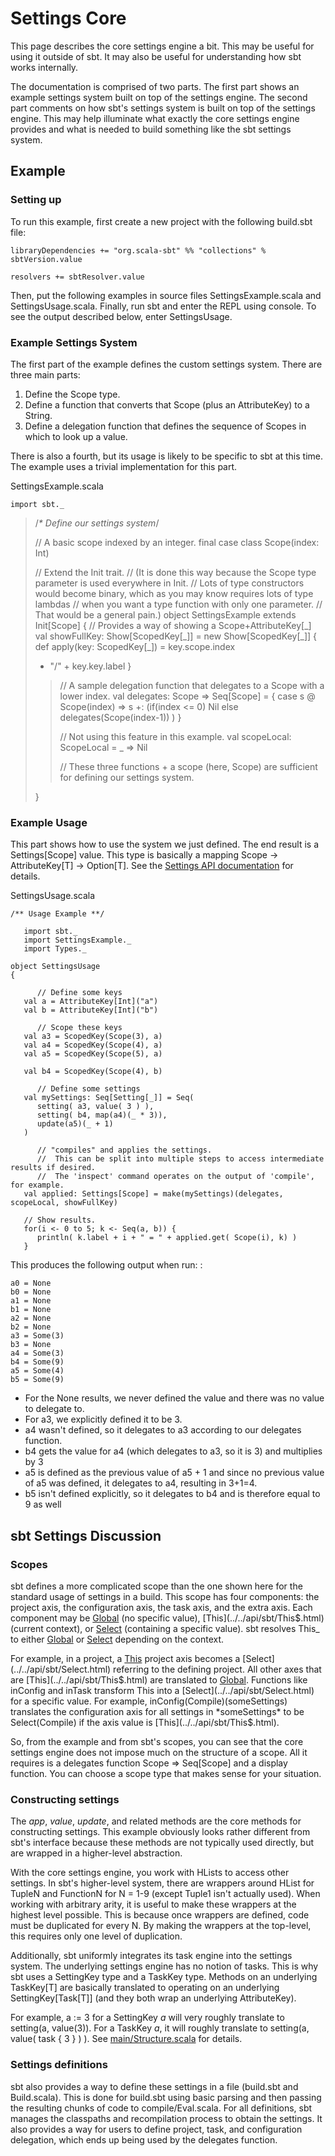 Settings Core
=============

This page describes the core settings engine a bit. This may be useful
for using it outside of sbt. It may also be useful for understanding how
sbt works internally.

The documentation is comprised of two parts. The first part shows an
example settings system built on top of the settings engine. The second
part comments on how sbt's settings system is built on top of the
settings engine. This may help illuminate what exactly the core settings
engine provides and what is needed to build something like the sbt
settings system.

Example
-------

### Setting up

To run this example, first create a new project with the following
build.sbt file:

    libraryDependencies += "org.scala-sbt" %% "collections" % sbtVersion.value

    resolvers += sbtResolver.value

Then, put the following examples in source files SettingsExample.scala
and SettingsUsage.scala. Finally, run sbt and enter the REPL using
console. To see the output described below, enter SettingsUsage.

### Example Settings System

The first part of the example defines the custom settings system. There
are three main parts:

1.  Define the Scope type.
2.  Define a function that converts that Scope (plus an AttributeKey) to
    a String.
3.  Define a delegation function that defines the sequence of Scopes in
    which to look up a value.

There is also a fourth, but its usage is likely to be specific to sbt at
this time. The example uses a trivial implementation for this part.

SettingsExample.scala

    import sbt._

> /*\* Define our settings system*/
>
> // A basic scope indexed by an integer. final case class Scope(index:
> Int)
>
> // Extend the Init trait. // (It is done this way because the Scope
> type parameter is used everywhere in Init. // Lots of type
> constructors would become binary, which as you may know requires lots
> of type lambdas // when you want a type function with only one
> parameter. // That would be a general pain.) object SettingsExample
> extends Init[Scope] { // Provides a way of showing a
> Scope+AttributeKey[\_] val showFullKey: Show[ScopedKey[\_]] = new
> Show[ScopedKey[\_]] { def apply(key: ScopedKey[\_]) = key.scope.index
> + "/" + key.key.label }
>
> > // A sample delegation function that delegates to a Scope with a
> > lower index. val delegates: Scope =\> Seq[Scope] = { case s @
> > Scope(index) =\> s +: (if(index \<= 0) Nil else
> > delegates(Scope(index-1)) ) }
> >
> > // Not using this feature in this example. val scopeLocal:
> > ScopeLocal = \_ =\> Nil
> >
> > // These three functions + a scope (here, Scope) are sufficient for
> > defining our settings system.
>
> }

### Example Usage

This part shows how to use the system we just defined. The end result is
a Settings[Scope] value. This type is basically a mapping
Scope -\> AttributeKey[T] -\> Option[T]. See the [Settings API
documentation](../../api/sbt/Settings.html) for details.

SettingsUsage.scala

    /** Usage Example **/

       import sbt._
       import SettingsExample._
       import Types._

    object SettingsUsage
    {

          // Define some keys
       val a = AttributeKey[Int]("a")
       val b = AttributeKey[Int]("b")

          // Scope these keys
       val a3 = ScopedKey(Scope(3), a)
       val a4 = ScopedKey(Scope(4), a)
       val a5 = ScopedKey(Scope(5), a)

       val b4 = ScopedKey(Scope(4), b)

          // Define some settings
       val mySettings: Seq[Setting[_]] = Seq(
          setting( a3, value( 3 ) ),
          setting( b4, map(a4)(_ * 3)),
          update(a5)(_ + 1)
       )

          // "compiles" and applies the settings.
          //  This can be split into multiple steps to access intermediate results if desired.
          //  The 'inspect' command operates on the output of 'compile', for example.
       val applied: Settings[Scope] = make(mySettings)(delegates, scopeLocal, showFullKey)

       // Show results.
       for(i <- 0 to 5; k <- Seq(a, b)) {
          println( k.label + i + " = " + applied.get( Scope(i), k) )
       }

This produces the following output when run: :

    a0 = None
    b0 = None
    a1 = None
    b1 = None
    a2 = None
    b2 = None
    a3 = Some(3)
    b3 = None
    a4 = Some(3)
    b4 = Some(9)
    a5 = Some(4)
    b5 = Some(9)

-   For the None results, we never defined the value and there was no
    value to delegate to.
-   For a3, we explicitly defined it to be 3.
-   a4 wasn't defined, so it delegates to a3 according to our delegates
    function.
-   b4 gets the value for a4 (which delegates to a3, so it is 3) and
    multiplies by 3
-   a5 is defined as the previous value of a5 + 1 and since no previous
    value of a5 was defined, it delegates to a4, resulting in 3+1=4.
-   b5 isn't defined explicitly, so it delegates to b4 and is therefore
    equal to 9 as well

sbt Settings Discussion
-----------------------

### Scopes

sbt defines a more complicated scope than the one shown here for the
standard usage of settings in a build. This scope has four components:
the project axis, the configuration axis, the task axis, and the extra
axis. Each component may be [Global](../../api/sbt/Global$.html) (no
specific value), [This](../../api/sbt/This$.html) (current context), or
[Select](../../api/sbt/Select.html) (containing a specific value). sbt
resolves This\_ to either [Global](../../api/sbt/Global$.html) or
[Select](../../api/sbt/Select.html) depending on the context.

For example, in a project, a [This](../../api/sbt/This$.html) project
axis becomes a [Select](../../api/sbt/Select.html) referring to the
defining project. All other axes that are
[This](../../api/sbt/This$.html) are translated to
[Global](../../api/sbt/Global$.html). Functions like inConfig and inTask
transform This into a [Select](../../api/sbt/Select.html) for a specific
value. For example, inConfig(Compile)(someSettings) translates the
configuration axis for all settings in *someSettings* to be
Select(Compile) if the axis value is [This](../../api/sbt/This$.html).

So, from the example and from sbt's scopes, you can see that the core
settings engine does not impose much on the structure of a scope. All it
requires is a delegates function Scope =\> Seq[Scope] and a display
function. You can choose a scope type that makes sense for your
situation.

### Constructing settings

The *app*, *value*, *update*, and related methods are the core methods
for constructing settings. This example obviously looks rather different
from sbt's interface because these methods are not typically used
directly, but are wrapped in a higher-level abstraction.

With the core settings engine, you work with HLists to access other
settings. In sbt's higher-level system, there are wrappers around HList
for TupleN and FunctionN for N = 1-9 (except Tuple1 isn't actually
used). When working with arbitrary arity, it is useful to make these
wrappers at the highest level possible. This is because once wrappers
are defined, code must be duplicated for every N. By making the wrappers
at the top-level, this requires only one level of duplication.

Additionally, sbt uniformly integrates its task engine into the settings
system. The underlying settings engine has no notion of tasks. This is
why sbt uses a SettingKey type and a TaskKey type. Methods on an
underlying TaskKey[T] are basically translated to operating on an
underlying SettingKey[Task[T]] (and they both wrap an underlying
AttributeKey).

For example, a := 3 for a SettingKey *a* will very roughly translate to
setting(a, value(3)). For a TaskKey *a*, it will roughly translate to
setting(a, value( task { 3 } ) ). See
[main/Structure.scala](../../sxr/sbt/Structure.scala) for details.

### Settings definitions

sbt also provides a way to define these settings in a file (build.sbt
and Build.scala). This is done for build.sbt using basic parsing and
then passing the resulting chunks of code to compile/Eval.scala. For all
definitions, sbt manages the classpaths and recompilation process to
obtain the settings. It also provides a way for users to define project,
task, and configuration delegation, which ends up being used by the
delegates function.
